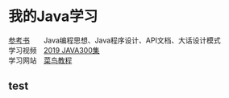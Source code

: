 # 我的Java学习

[参考书](https://github.com/He-xianj/Happy_Java/tree/master/%E5%8F%82%E8%80%83%E4%B9%A6)　　Java编程思想、Java程序设计、API文档、大话设计模式   
学习视频　[2019 JAVA300集](https://www.bilibili.com/video/BV1rJ411c7Ha/)  
学习网站　[菜鸟教程](https://www.runoob.com/java/java-tutorial.htmlps://www.bilibili.com/video/BV1rJ411c7Ha/)

## test

